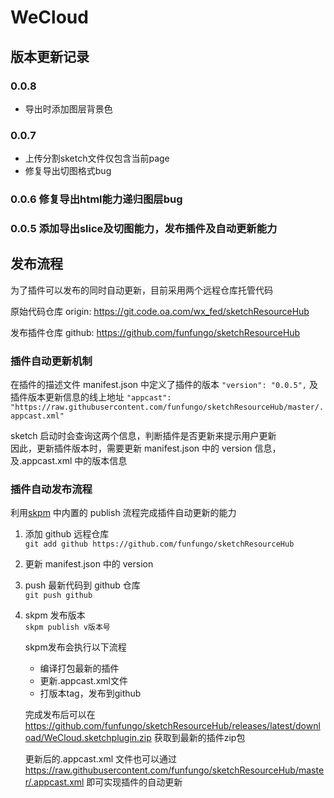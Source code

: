 # WeCloud
## 版本更新记录
### 0.0.8
- 导出时添加图层背景色

### 0.0.7
- 上传分割sketch文件仅包含当前page
- 修复导出切图格式bug

### 0.0.6 修复导出html能力递归图层bug

### 0.0.5 添加导出slice及切图能力，发布插件及自动更新能力

## 发布流程

为了插件可以发布的同时自动更新，目前采用两个远程仓库托管代码

原始代码仓库
origin: https://git.code.oa.com/wx_fed/sketchResourceHub

发布插件仓库
github: https://github.com/funfungo/sketchResourceHub

### 插件自动更新机制

在插件的描述文件 manifest.json 中定义了插件的版本
`"version": "0.0.5",`
及插件版本更新信息的线上地址
`"appcast": "https://raw.githubusercontent.com/funfungo/sketchResourceHub/master/.appcast.xml"`

sketch 启动时会查询这两个信息，判断插件是否更新来提示用户更新<br>
因此，更新插件版本时，需要更新 manifest.json 中的 version 信息，及.appcast.xml 中的版本信息

### 插件自动发布流程

利用[skpm](https://github.com/skpm/skpm) 中内置的 publish 流程完成插件自动更新的能力

1. 添加 github 远程仓库<br>
   `git add github https://github.com/funfungo/sketchResourceHub`

2. 更新 manifest.json 中的 version

3. push 最新代码到 github 仓库<br>
   `git push github`

4. skpm 发布版本<br>
   `skpm publish v版本号`

      skpm发布会执行以下流程
      - 编译打包最新的插件
      - 更新.appcast.xml文件
      - 打版本tag，发布到github

   完成发布后可以在
   https://github.com/funfungo/sketchResourceHub/releases/latest/download/WeCloud.sketchplugin.zip
   获取到最新的插件zip包

   更新后的.appcast.xml 文件也可以通过
   https://raw.githubusercontent.com/funfungo/sketchResourceHub/master/.appcast.xml
   即可实现插件的自动更新
